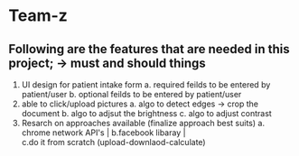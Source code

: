 # Team-z
Following are the features that are needed in this project;
-> must and should things
-----------------------------------------------------------
1. UI design for patient intake form 
   a. required feilds to be entered by patient/user
   b. optional feilds to be entered by patient/user
2. able to click/upload pictures
   a. algo to detect edges -> crop the document
   b. algo to adjsut the brightness
   c. algo to adjust contrast
3. Resarch on approaches available (finalize approach best suits)
   a. chrome network API's | 
   b.facebook libaray |   
   c.do it from scratch (upload-downlaod-calculate)  
   

